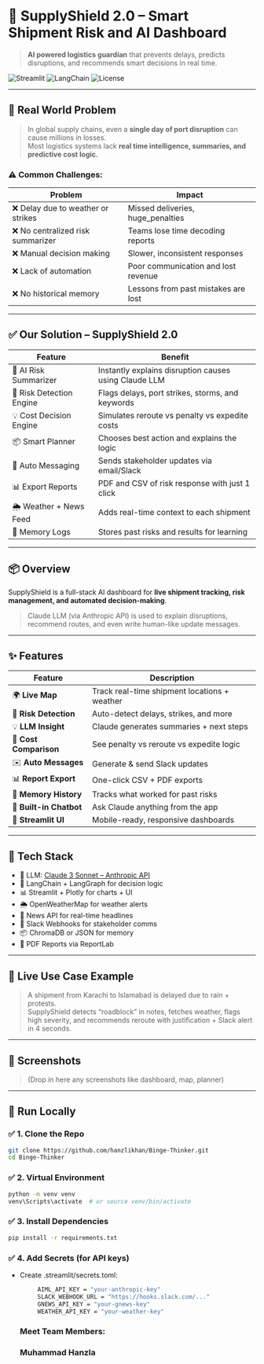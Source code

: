 # 🚚 SupplyShield 2.0 – Smart Shipment Risk and AI Dashboard

> **AI powered logistics guardian** that prevents delays, predicts disruptions, and recommends smart decisions in real time.

![Streamlit](https://img.shields.io/badge/built%20with-Streamlit-orange?logo=streamlit)
![LangChain](https://img.shields.io/badge/langchain-enabled-blueviolet?logo=python)
![License](https://img.shields.io/badge/license-MIT-green)

---

## 🧩 Real World Problem

> In global supply chains, even a **single day of port disruption** can cause millions in losses.  
> Most logistics systems lack **real time intelligence, summaries, and predictive cost logic.**

### ⚠️ Common Challenges:

| Problem | Impact |
|--------|--------|
| ❌ Delay due to weather or strikes | Missed deliveries, huge_penalties |
| ❌ No centralized risk summarizer | Teams lose time decoding reports |
| ❌ Manual decision making | Slower, inconsistent responses |
| ❌ Lack of automation | Poor communication and lost revenue |
| ❌ No historical memory | Lessons from past mistakes are lost |

---

## ✅ Our Solution – SupplyShield 2.0

| Feature | Benefit |
|--------|---------|
| 🤖 AI Risk Summarizer | Instantly explains disruption causes using Claude LLM |
| 🚨 Risk Detection Engine | Flags delays, port strikes, storms, and keywords |
| 💡 Cost Decision Engine | Simulates reroute vs penalty vs expedite costs |
| 📦 Smart Planner | Chooses best action and explains the logic |
| 💬 Auto Messaging | Sends stakeholder updates via email/Slack |
| 📊 Export Reports | PDF and CSV of risk response with just 1 click |
| 🌦 Weather + News Feed | Adds real-time context to each shipment |
| 📜 Memory Logs | Stores past risks and results for learning |

---

## 📦 Overview

SupplyShield is a full-stack AI dashboard for **live shipment tracking, risk management, and automated decision-making**.

> Claude LLM (via Anthropic API) is used to explain disruptions, recommend routes, and even write human-like update messages.

---

## ✨ Features

| Feature | Description |
|--------|-------------|
| 🌍 **Live Map** | Track real-time shipment locations + weather |
| 🚨 **Risk Detection** | Auto-detect delays, strikes, and more |
| 💡 **LLM Insight** | Claude generates summaries + next steps |
| 💸 **Cost Comparison** | See penalty vs reroute vs expedite logic |
| ✉️ **Auto Messages** | Generate & send Slack updates |
| 📊 **Report Export** | One-click CSV + PDF exports |
| 🧠 **Memory History** | Tracks what worked for past risks |
| 💬 **Built-in Chatbot** | Ask Claude anything from the app |
| 🔄 **Streamlit UI** | Mobile-ready, responsive dashboards |

---

## 🧪 Tech Stack

- 🧠 LLM: [Claude 3 Sonnet – Anthropic API](https://www.anthropic.com)
- 🧩 LangChain + LangGraph for decision logic
- 📊 Streamlit + Plotly for charts + UI
- 🌦️ OpenWeatherMap for weather alerts
- 📰 News API for real-time headlines
- 💬 Slack Webhooks for stakeholder comms
- 📦 ChromaDB or JSON for memory
- 📄 PDF Reports via ReportLab

---

## 🚨 Live Use Case Example

> A shipment from Karachi to Islamabad is delayed due to rain + protests.  
> SupplyShield detects “roadblock” in notes, fetches weather, flags high severity, and recommends reroute with justification + Slack alert in 4 seconds.

---

## 📸 Screenshots

> (Drop in here any screenshots like dashboard, map, planner)

---

## 🚀 Run Locally

### ✅ 1. Clone the Repo

```bash
git clone https://github.com/hanzlikhan/Binge-Thinker.git
cd Binge-Thinker
```

### ✅ 2. Virtual Environment
```bash
python -m venv venv
venv\Scripts\activate  # or source venv/bin/activate
```
### ✅ 3. Install Dependencies
```bash
pip install -r requirements.txt
```

### ✅ 4. Add Secrets (for API keys)
- Create .streamlit/secrets.toml:

  ``` bash
       AIML_API_KEY = "your-anthropic-key"
       SLACK_WEBHOOK_URL = "https://hooks.slack.com/..."
       GNEWS_API_KEY = "your-gnews-key"
       WEATHER_API_KEY = "your-weather-key"
  ```

  ### Meet Team Members:
  ### Muhammad Hanzla
  
